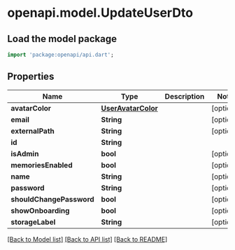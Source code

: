 # openapi.model.UpdateUserDto

## Load the model package
```dart
import 'package:openapi/api.dart';
```

## Properties
Name | Type | Description | Notes
------------ | ------------- | ------------- | -------------
**avatarColor** | [**UserAvatarColor**](UserAvatarColor.md) |  | [optional] 
**email** | **String** |  | [optional] 
**externalPath** | **String** |  | [optional] 
**id** | **String** |  | 
**isAdmin** | **bool** |  | [optional] 
**memoriesEnabled** | **bool** |  | [optional] 
**name** | **String** |  | [optional] 
**password** | **String** |  | [optional] 
**shouldChangePassword** | **bool** |  | [optional] 
**showOnboarding** | **bool** |  | [optional] 
**storageLabel** | **String** |  | [optional] 

[[Back to Model list]](../README.md#documentation-for-models) [[Back to API list]](../README.md#documentation-for-api-endpoints) [[Back to README]](../README.md)



